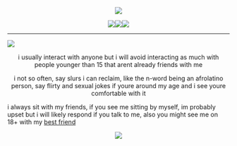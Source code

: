 <p align="center">
  <img src="https://files.catbox.moe/njiu3f.png" /></p>

   <p align="center">
  <img src="https://files.catbox.moe/ccmf8y.webp"/><img src="https://files.catbox.moe/ql5l3h.webp"/><img src="https://files.catbox.moe/hove47.webp"/></p>

---
   
   ![](https://komarev.com/ghpvc/?username=Acceptmylove&color=red)


 <p align="center">     
   i usually interact with anyone but i will avoid interacting as much with people younger than 15 that arent already friends with me

 <p align="center">    i not so often, say slurs i can reclaim, like the n-word being an afrolatino person, say flirty and sexual jokes if youre around my age and i see youre comfortable with it

   i always sit with my friends, if you see me sitting by myself, im probably upset but i will likely respond if you talk to me, also you might see me on 18+ with my [best friend](https://1-29-22.carrd.co/) 

<p align="center">
  <img src="https://files.catbox.moe/gtld2x.png" /></p>
